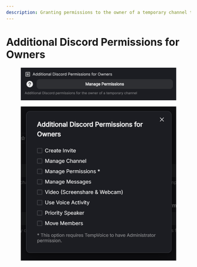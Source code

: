 ```yaml
---
description: Granting permissions to the owner of a temporary channel to add a discord.
---
```


# Additional Discord Permissions for Owners

<figure><img src="../../../.gitbook/assets/image (18).png" alt=""><figcaption></figcaption></figure>

<figure><img src="../../../.gitbook/assets/image (73).png" alt=""><figcaption></figcaption></figure>
